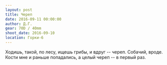 ```yaml
---
layout: post
title: Череп
date: 2016-09-11 00:00:00
author: Д.Г.
gear: 70D / 40mm
shoot_date: 2016-09-10
location: Горки-6
---
```


Ходишь, такой, по лесу, ищешь грибы, и вдруг -- череп. Собачий, вроде. Кости мне и раньше попадались, а целый череп -- в первый раз.
